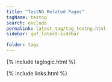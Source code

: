 ```yaml
---
title: "TestNG Related Pages"
tagName: testng
search: exclude
permalink: latest_tag/tag_testng.html
sidebar: qaf_latest-sidebar

folder: tags
---
```

{% include taglogic.html %}

{% include links.html %}
